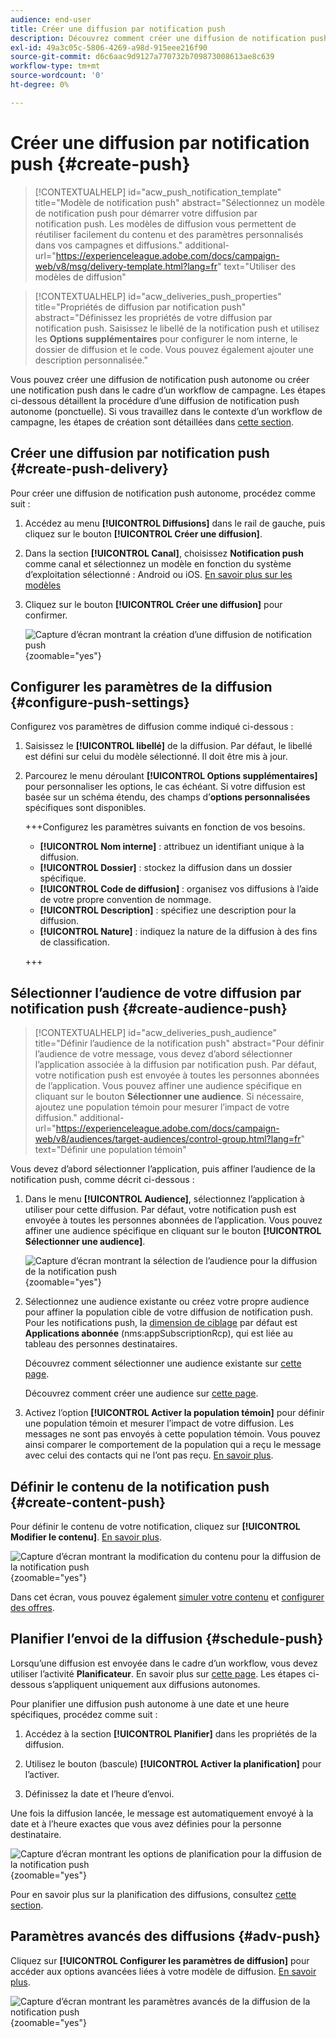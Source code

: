 ```yaml
---
audience: end-user
title: Créer une diffusion par notification push
description: Découvrez comment créer une diffusion de notification push avec Adobe Campaign Web.
exl-id: 49a3c05c-5806-4269-a98d-915eee216f90
source-git-commit: d6c6aac9d9127a770732b709873008613ae8c639
workflow-type: tm+mt
source-wordcount: '0'
ht-degree: 0%

---
```


# Créer une diffusion par notification push {#create-push}

>[!CONTEXTUALHELP]
>id="acw_push_notification_template"
>title="Modèle de notification push"
>abstract="Sélectionnez un modèle de notification push pour démarrer votre diffusion par notification push. Les modèles de diffusion vous permettent de réutiliser facilement du contenu et des paramètres personnalisés dans vos campagnes et diffusions."
>additional-url="https://experienceleague.adobe.com/docs/campaign-web/v8/msg/delivery-template.html?lang=fr" text="Utiliser des modèles de diffusion"

>[!CONTEXTUALHELP]
>id="acw_deliveries_push_properties"
>title="Propriétés de diffusion par notification push"
>abstract="Définissez les propriétés de votre diffusion par notification push. Saisissez le libellé de la notification push et utilisez les **Options supplémentaires** pour configurer le nom interne, le dossier de diffusion et le code. Vous pouvez également ajouter une description personnalisée."

Vous pouvez créer une diffusion de notification push autonome ou créer une notification push dans le cadre d’un workflow de campagne. Les étapes ci-dessous détaillent la procédure d’une diffusion de notification push autonome (ponctuelle). Si vous travaillez dans le contexte d’un workflow de campagne, les étapes de création sont détaillées dans [cette section](../workflows/activities/channels.md#create-a-delivery-in-a-campaign-workflow).

## Créer une diffusion par notification push {#create-push-delivery}

Pour créer une diffusion de notification push autonome, procédez comme suit :

1. Accédez au menu **[!UICONTROL Diffusions]** dans le rail de gauche, puis cliquez sur le bouton **[!UICONTROL Créer une diffusion]**.

1. Dans la section **[!UICONTROL Canal]**, choisissez **Notification push** comme canal et sélectionnez un modèle en fonction du système d’exploitation sélectionné : Android ou iOS. [En savoir plus sur les modèles](../msg/delivery-template.md)

1. Cliquez sur le bouton **[!UICONTROL Créer une diffusion]** pour confirmer.

   ![Capture d’écran montrant la création d’une diffusion de notification push](assets/push_create_1.png){zoomable="yes"}

## Configurer les paramètres de la diffusion {#configure-push-settings}

Configurez vos paramètres de diffusion comme indiqué ci-dessous :

1. Saisissez le **[!UICONTROL libellé]** de la diffusion. Par défaut, le libellé est défini sur celui du modèle sélectionné. Il doit être mis à jour.

1. Parcourez le menu déroulant **[!UICONTROL Options supplémentaires]** pour personnaliser les options, le cas échéant. Si votre diffusion est basée sur un schéma étendu, des champs d’**options personnalisées** spécifiques sont disponibles.

   +++Configurez les paramètres suivants en fonction de vos besoins.
   * **[!UICONTROL Nom interne]** : attribuez un identifiant unique à la diffusion.
   * **[!UICONTROL Dossier]** : stockez la diffusion dans un dossier spécifique.
   * **[!UICONTROL Code de diffusion]** : organisez vos diffusions à l’aide de votre propre convention de nommage.
   * **[!UICONTROL Description]** : spécifiez une description pour la diffusion.
   * **[!UICONTROL Nature]** : indiquez la nature de la diffusion à des fins de classification.

   +++

## Sélectionner l’audience de votre diffusion par notification push {#create-audience-push}

>[!CONTEXTUALHELP]
>id="acw_deliveries_push_audience"
>title="Définir l’audience de la notification push"
>abstract="Pour définir l’audience de votre message, vous devez d’abord sélectionner l’application associée à la diffusion par notification push. Par défaut, votre notification push est envoyée à toutes les personnes abonnées de l’application. Vous pouvez affiner une audience spécifique en cliquant sur le bouton **Sélectionner une audience**. Si nécessaire, ajoutez une population témoin pour mesurer l’impact de votre diffusion."
>additional-url="https://experienceleague.adobe.com/docs/campaign-web/v8/audiences/target-audiences/control-group.html?lang=fr" text="Définir une population témoin"

Vous devez d’abord sélectionner l’application, puis affiner l’audience de la notification push, comme décrit ci-dessous :

1. Dans le menu **[!UICONTROL Audience]**, sélectionnez l’application à utiliser pour cette diffusion. Par défaut, votre notification push est envoyée à toutes les personnes abonnées de l’application. Vous pouvez affiner une audience spécifique en cliquant sur le bouton **[!UICONTROL Sélectionner une audience]**.

   ![Capture d’écran montrant la sélection de l’audience pour la diffusion de la notification push](assets/push_create_2.png){zoomable="yes"}

1. Sélectionnez une audience existante ou créez votre propre audience pour affiner la population cible de votre diffusion de notification push. Pour les notifications push, la [dimension de ciblage](../audience/about-recipients.md#targeting-dimensions) par défaut est **Applications abonnée** (nms:appSubscriptionRcp), qui est liée au tableau des personnes destinataires.

   Découvrez comment sélectionner une audience existante sur [cette page](../audience/add-audience.md).

   Découvrez comment créer une audience sur [cette page](../audience/one-time-audience.md).

1. Activez l’option **[!UICONTROL Activer la population témoin]** pour définir une population témoin et mesurer l’impact de votre diffusion. Les messages ne sont pas envoyés à cette population témoin. Vous pouvez ainsi comparer le comportement de la population qui a reçu le message avec celui des contacts qui ne l’ont pas reçu. [En savoir plus](../audience/control-group.md).

## Définir le contenu de la notification push {#create-content-push}

Pour définir le contenu de votre notification, cliquez sur **[!UICONTROL Modifier le contenu]**. [En savoir plus](content-push.md).

![Capture d’écran montrant la modification du contenu pour la diffusion de la notification push](assets/push_create_5.png){zoomable="yes"}

Dans cet écran, vous pouvez également [simuler votre contenu](../preview-test/preview-test.md) et [configurer des offres](../msg/offers.md).

## Planifier lʼenvoi de la diffusion {#schedule-push}

Lorsqu’une diffusion est envoyée dans le cadre d’un workflow, vous devez utiliser l’activité **Planificateur**. En savoir plus sur [cette page](../workflows/activities/scheduler.md). Les étapes ci-dessous s’appliquent uniquement aux diffusions autonomes.

Pour planifier une diffusion push autonome à une date et une heure spécifiques, procédez comme suit :

1. Accédez à la section **[!UICONTROL Planifier]** dans les propriétés de la diffusion.

1. Utilisez le bouton (bascule) **[!UICONTROL Activer la planification]** pour l’activer.

1. Définissez la date et l’heure d’envoi.

Une fois la diffusion lancée, le message est automatiquement envoyé à la date et à l’heure exactes que vous avez définies pour la personne destinataire.

![Capture d’écran montrant les options de planification pour la diffusion de la notification push](assets/push_create_3.png){zoomable="yes"}

Pour en savoir plus sur la planification des diffusions, consultez [cette section](../msg/gs-deliveries.md#gs-schedule).

## Paramètres avancés des diffusions {#adv-push}

Cliquez sur **[!UICONTROL Configurer les paramètres de diffusion]** pour accéder aux options avancées liées à votre modèle de diffusion. [En savoir plus](../advanced-settings/delivery-settings.md).

![Capture d’écran montrant les paramètres avancés de la diffusion de la notification push](assets/push_create_4.png){zoomable="yes"}